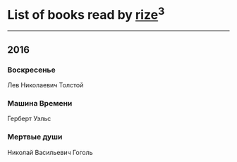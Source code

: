 # List of books read by [rize](https://plus.google.com/101531492482227595895)<sup>3</sup>
---

## 2016

### Воскресенье
Лев Николаевич Толстой


### Машина Времени
Герберт Уэльс


### Мертвые души
Николай Васильевич Гоголь



